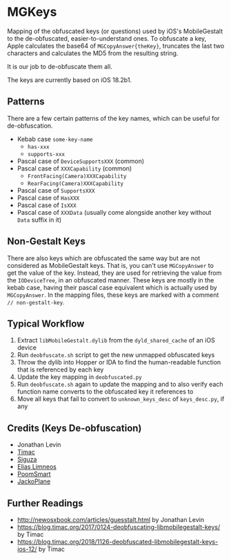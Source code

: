 # MGKeys

Mapping of the obfuscated keys (or questions) used by iOS's MobileGestalt to the de-obfuscated, easier-to-understand ones. To obfuscate a key, Apple calculates the base64 of `MGCopyAnswer{theKey}`, truncates the last two characters and calculates the MD5 from the resulting string.

It is our job to de-obfuscate them all.

The keys are currently based on iOS 18.2b1.

## Patterns

There are a few certain patterns of the key names, which can be useful for de-obfuscation.

- Kebab case `some-key-name`
    - `has-xxx`
    - `supports-xxx`
- Pascal case of `DeviceSupportsXXX` (common)
- Pascal case of `XXXCapability` (common)
    - `FrontFacing(Camera)XXXCapability`
    - `RearFacing(Camera)XXXCapability`
- Pascal case of `SupportsXXX`
- Pascal case of `HasXXX`
- Pascal case of `IsXXX`
- Pascal case of `XXXData` (usually come alongside another key without `Data` suffix in it)

## Non-Gestalt Keys

There are also keys which are obfuscated the same way but are not considered as MobileGestalt keys. That is, you can't use `MGCopyAnswer` to get the value of the key. Instead, they are used for retrieving the value from the `IODeviceTree`, in an obfuscated manner. These keys are mostly in the kebab case, having their pascal case equivalent which is actually used by `MGCopyAnswer`. In the mapping files, these keys are marked with a comment `// non-gestalt-key`.

## Typical Workflow

1. Extract `libMobileGestalt.dylib` from the `dyld_shared_cache` of an iOS device
2. Run `deobfuscate.sh` script to get the new unmapped obfuscated keys
3. Throw the dylib into Hopper or IDA to find the human-readable function that is referenced by each key
4. Update the key mapping in `deobfuscated.py`
5. Run `deobfuscate.sh` again to update the mapping and to also verify each function name converts to the obfuscated key it references to
6. Move all keys that fail to convert to `unknown_keys_desc` of `keys_desc.py`, if any

## Credits (Keys De-obfuscation)
- Jonathan Levin
- [Timac](https://twitter.com/timacfr)
- [Siguza](https://twitter.com/s1guza)
- [Elias Limneos](https://twitter.com/limneos)
- [PoomSmart](https://twitter.com/PoomSmart)
- [JackoPlane](https://twitter.com/JackoPlane)

## Further Readings
- http://newosxbook.com/articles/guesstalt.html by Jonathan Levin
- https://blog.timac.org/2017/0124-deobfuscating-libmobilegestalt-keys/ by Timac
- https://blog.timac.org/2018/1126-deobfuscated-libmobilegestalt-keys-ios-12/ by Timac
